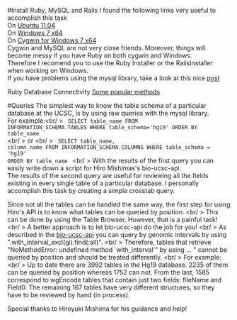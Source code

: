 #Install Ruby, MySQL and Rails
I found the following links very useful to accomplish this task<br />
On [Ubuntu 11.04](http://ryanbigg.com/2010/12/ubuntu-ruby-rvm-rails-and-you/)<br />
On [Windows 7 x64](http://allaboutruby.wordpress.com/2009/07/20/installing-rails-on-windows-3-years-later/)<br />
On [Cygwin for Windows 7 x64](http://robborex.wordpress.com/2011/05/03/159/)<br />
Cygwin and MySQL are not very close friends. Moreover, things will become messy if you have Ruby on both cygwin and Windows.<br />
Therefore I recomend you to use the Ruby Installer or the RailsInstaller when working on Windows. <br />
If you have problems using the mysql library, take a look at this nice [post](http://blog.mmediasys.com/2011/07/07/installing-mysql-on-windows-7-x64-and-using-ruby-with-it/)<br />

Ruby Database Connectivity
[Some popular methods](http://www.troubleshooters.com/codecorn/ruby/database/index.htm)

#Queries
The simplest way to know the table schema of a particular database at the UCSC, is by using raw queries with the mysql library. <br />
For example:<br/ >
<code> SELECT table_name FROM INFORMATION_SCHEMA.TABLES WHERE table_schema='hg19' ORDER BY table_name </code> <br/ >
or <br/ >
<code> SELECT table_name, column_name FROM INFORMATION_SCHEMA.COLUMNS WHERE table_schema = 'hg19' ORDER BY table_name </code> <br/ >
With the results of the first query you can easily write down a script for Hiro Mishimas's bio-ucsc-api. <br />
The results of the second query are useful for reviewing all the fields existing in every single table of a particular database. I personally accomplish this task by creating a simple crosstab query. <br />

Since not all the tables can be handled the same way, the first step for using Hiro's API is to know what tables can be queried by position. <br/ >
This can be done by using the Table Browser. However, that is a painful task! <br/ >
A better approach is to let bio-ucsc-api do the job for you! <br/ >
As described in the [bio-ucsc-api](https://github.com/misshie/bioruby-ucsc-api) you can query by genomic intervals by using ".with_interval_excl(gi).find(:all)". <br/ >
Therefore, tables that retrieve "NoMethodError: undefined method `with_interval'" by using ... " cannot be queried by position and should be treated differently. <br/ >
For example:<br/ >
Up to date there are 3992 tables in the Hg19 database. 2235 of them can be queried by position whereas 1752 can not. From the last, 1585 correspond to wgEncode tables that contain just two fields: fileName and Field0.
The remaining 167 tables have very different structures, so they have to be reviewed by hand (in process).

Special thanks to Hiroyuki Mishima for his guidance and help!